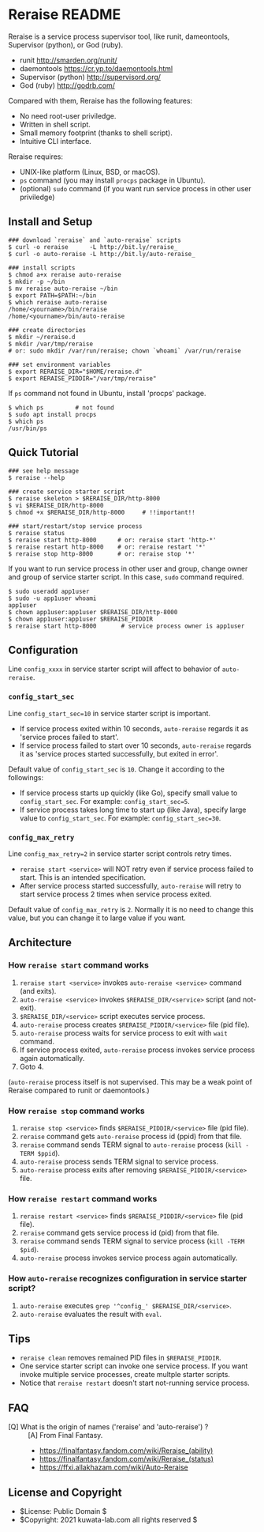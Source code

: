 <!-- # -*- coding: utf-8 -*- -->

Reraise README
==============

Reraise is a service process supervisor tool, like runit, dameontools, Supervisor (python), or God (ruby).

* runit <http://smarden.org/runit/>
* daemontools <https://cr.yp.to/daemontools.html>
* Supervisor (python) <http://supervisord.org/>
* God (ruby) <http://godrb.com/>

Compared with them, Reraise has the following features:

* No need root-user priviledge.
* Written in shell script.
* Small memory footprint (thanks to shell script).
* Intuitive CLI interface.

Reraise requires:

* UNIX-like platform (Linux, BSD, or macOS).
* `ps` command (you may install `procps` package in Ubuntu).
* (optional) `sudo` command (if you want run service process in other user priviledge)



Install and Setup
-----------------

```terminal
### download `reraise` and `auto-reraise` scripts
$ curl -o reraise      -L http://bit.ly/reraise_
$ curl -o auto-reraise -L http://bit.ly/auto-reraise_

### install scripts
$ chmod a+x reraise auto-reraise
$ mkdir -p ~/bin
$ mv reraise auto-reraise ~/bin
$ export PATH=$PATH:~/bin
$ which reraise auto-reraise
/home/<yourname>/bin/reraise
/home/<yourname>/bin/auto-reraise

### create directories
$ mkdir ~/reraise.d
$ mkdir /var/tmp/reraise
# or: sudo mkdir /var/run/reraise; chown `whoami` /var/run/reraise

### set environment variables
$ export RERAISE_DIR="$HOME/reraise.d"
$ export RERAISE_PIDDIR="/var/tmp/reraise"
```

If `ps` command not found in Ubuntu, install 'procps' package.

```terminal
$ which ps         # not found
$ sudo apt install procps
$ which ps
/usr/bin/ps
```



Quick Tutorial
--------------

```terminal
### see help message
$ reraise --help

### create service starter script
$ reraise skeleton > $RERAISE_DIR/http-8000
$ vi $RERAISE_DIR/http-8000
$ chmod +x $RERAISE_DIR/http-8000     # !!important!!

### start/restart/stop service process
$ reraise status
$ reraise start http-8000      # or: reraise start 'http-*'
$ reraise restart http-8000    # or: reraise restart '*'
$ reraise stop http-8000       # or: reraise stop '*'
```

If you want to run service process in other user and group,
change owner and group of service starter script.
In this case, `sudo` command required.

```terminal
$ sudo useradd app1user
$ sudo -u app1user whoami
app1user
$ chown app1user:app1user $RERAISE_DIR/http-8000
$ chown app1user:app1user $RERAISE_PIDDIR
$ reraise start http-8000       # service process owner is app1user
```



Configuration
-------------

Line `config_xxxx` in service starter script will affect to behavior of `auto-reraise`.


### `config_start_sec`

Line `config_start_sec=10` in service starter script is important.

* If service process exited within 10 seconds, `auto-reraise` regards it
  as 'service proces failed to start'.
* If service process failed to start over 10 seconds, `auto-reraise` regards it
  as 'service proces started successfully, but exited in error'.

Default value of `config_start_sec` is `10`. Change it according to the followings:

* If service process starts up quickly (like Go), specify small value to `config_start_sec`.
  For example: `config_start_sec=5`.
* If service process takes long time to start up (like Java), specify large value to `config_start_sec`.
  For example: `config_start_sec=30`.


### `config_max_retry`

Line `config_max_retry=2` in service starter script controls retry times.

* `reraise start <service>` will NOT retry even if service process failed to start.
  This is an intended specification.
* After service process started successfully, `auto-reraise` will retry to start
  service process 2 times when service process exited.

Default value of `config_max_retry` is `2`.
Normally it is no need to change this value, but you can change it to large value if you want.



Architecture
------------

### How `reraise start` command works

1. `reraise start <service>` invokes `auto-reraise <service>` command (and exits).
2. `auto-reraise <service>` invokes `$RERAISE_DIR/<service>` script (and not-exit).
3. `$RERAISE_DIR/<service>` script executes service process.
4. `auto-reraise` process creates `$RERAISE_PIDDIR/<service>` file (pid file).
5. `auto-reraise` process waits for service process to exit with `wait` command.
6. If service process exited, `auto-reraise` process invokes service process again automatically.
7. Goto 4.

(`auto-reraise` process itself is not supervised. This may be a weak point of Reraise compared to runit or daemontools.)


### How `reraise stop` command works

1. `reraise stop <service>` finds `$RERAISE_PIDDIR/<service>` file (pid file).
2. `reraise` command gets `auto-reraise` process id (ppid) from that file.
3. `reraise` command sends TERM signal to `auto-reraise` process (`kill -TERM $ppid`).
4. `auto-reraise` process sends TERM signal to service process.
5. `auto-reraise` process exits after removing `$RERAISE_PIDDIR/<service>` file.


### How `reraise restart` command works

1. `reraise restart <service>` finds `$RERAISE_PIDDIR/<service>` file (pid file).
2. `reraise` command gets service process id (pid) from that file.
3. `reraise` command sends TERM signal to service process (`kill -TERM $pid`).
4. `auto-reraise` process invokes service process again automatically.
<!--
2. `reraise` command gets `auto-reraise` process id (ppid) from that file.
3. `reraise` command sends HUP signal to `auto-reraise` process (`kill -HUP $ppid`).
4. `auto-reraise` process sends TERM signal to service process.
5. `auto-reraise` process invokes service process again automatically.
-->


### How `auto-reraise` recognizes configuration in service starter script?

1. `auto-reraise` executes `grep '^config_' $RERAISE_DIR/<service>`.
2. `auto-reraise` evaluates the result with `eval`.



Tips
----

* `reraise clean` removes remained PID files in `$RERAISE_PIDDIR`.
* One service starter script can invoke one service process.
  If you want invoke multiple service processes, create multple starter scripts.
* Notice that `reraise restart` doesn't start not-running service process.



FAQ
---

<dl>

<dt>[Q] What is the origin of names ('reraise' and 'auto-reraise') ?</dt>
<dd>
[A] From Final Fantasy.

* <https://finalfantasy.fandom.com/wiki/Reraise_(ability)>
* <https://finalfantasy.fandom.com/wiki/Reraise_(status)>
* <https://ffxi.allakhazam.com/wiki/Auto-Reraise>
</dd>

</dl>



License and Copyright
---------------------

* $License: Public Domain $
* $Copyright: 2021 kuwata-lab.com all rights reserved $
